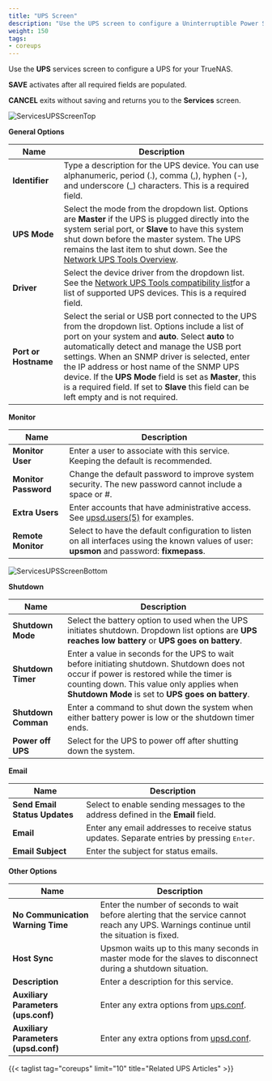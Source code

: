 ```yaml
---
title: "UPS Screen"
description: "Use the UPS screen to configure a Uninterruptible Power Supply (UPS) and related service options on your TrueNAS"
weight: 150
tags:
- coreups
---
```


Use the **UPS** services screen to configure a UPS for your TrueNAS.

**SAVE** activates after all required fields are populated.

**CANCEL** exits without saving and returns you to the **Services** screen.

![ServicesUPSScreenTop](/images/CORE/13.0/ServicesUPSScreenTop.png "UPS Options")

**General Options**

| Name | Description |
|------|-------------|
| **Identifier** | Type a description for the UPS device. You can use alphanumeric, period (.), comma (,), hyphen (-), and underscore (_) characters. This is a required field. |
| **UPS Mode** | Select the mode from the dropdown list. Options are **Master** if the UPS is plugged directly into the system serial port, or **Slave** to have this system shut down before the master system. The UPS remains the last item to shut down. See the [Network UPS Tools Overview](http://networkupstools.org/docs/user-manual.chunked/ar01s02.html#_monitoring_client). |
| **Driver** | Select the device driver from the dropdown list. See the [Network UPS Tools compatibility list](http://networkupstools.org/stable-hcl.html)for a list of supported UPS devices. This is a required field. |
| **Port or Hostname** | Select the serial or USB port connected to the UPS from the dropdown list. Options include a list of port on your system and **auto**. Select **auto** to automatically detect and manage the USB port settings. When an SNMP driver is selected, enter the IP address or host name of the SNMP UPS device.  If the **UPS Mode** field is set as **Master**, this is a required field. If set to **Slave** this field can be left empty and is not required. |

**Monitor**

| Name | Description |
|------|-------------|
| **Monitor User** | Enter a user to associate with this service. Keeping the default is recommended. |
| **Monitor Password** | Change the default password to improve system security. The new password cannot include a space or #. |
| **Extra Users** | Enter accounts that have administrative access. See [upsd.users(5)](https://www.freebsd.org/cgi/man.cgi?query=upsd.users) for examples. |
| **Remote Monitor** | Select to have the default configuration to listen on all interfaces using the known values of user: **upsmon** and password: **fixmepass**. |

![ServicesUPSScreenBottom](/images/CORE/13.0/ServicesUPSScreenBottom.png "UPS Options")

**Shutdown**

| Name | Description |
|------|-------------|
| **Shutdown Mode** | Select the battery option to used when the UPS initiates shutdown. Dropdown list options are **UPS reaches low battery** or **UPS goes on battery**. |
| **Shutdown Timer** | Enter a value in seconds for the UPS to wait before initiating shutdown. Shutdown does not occur if power is restored while the timer is counting down. This value only applies when **Shutdown Mode** is set to **UPS goes on battery**. |
| **Shutdown Comman** | Enter a command to shut down the system when either battery power is low or the shutdown timer ends. |
| **Power off UPS** | Select for the UPS to power off after shutting down the system. |

**Email**

| Name | Description |
|------|-------------|
| **Send Email Status Updates** | Select to enable sending messages to the address defined in the **Email** field. |
| **Email** | Enter any email addresses to receive status updates. Separate entries by pressing <kbd>Enter</kbd>. |
| **Email Subject** | Enter the subject for status emails. |

**Other Options**

| Name | Description |
|------|-------------|
| **No Communication Warning Time** | Enter the number of seconds to wait before alerting that the service cannot reach any UPS. Warnings continue until the situation is fixed. |
| **Host Sync** | Upsmon waits up to this many seconds in master mode for the slaves to disconnect during a shutdown situation. |
| **Description** | Enter a description for this service. |
| **Auxiliary Parameters (ups.conf)** | Enter any extra options from [ups.conf](http://networkupstools.org/docs/man/ups.conf.html). |
| **Auxiliary Parameters (upsd.conf)** | Enter any extra options from [upsd.conf](http://networkupstools.org/docs/man/upsd.conf.html). |

{{< taglist tag="coreups" limit="10" title="Related UPS Articles" >}}
